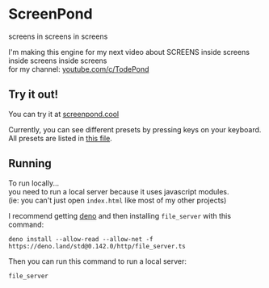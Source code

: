 # ScreenPond
screens in screens in screens

I'm making this engine for my next video about SCREENS inside screens inside screens inside screens<br>
for my channel: [youtube.com/c/TodePond](https://youtube.com/c/TodePond)

## Try it out!
You can try it at [screenpond.cool](https://screenpond.cool)

Currently, you can see different presets by pressing keys on your keyboard. All presets are listed in [this file](https://github.com/TodePond/ScreenPond/blob/main/source/preset.js).

## Running
To run locally...<br>
you need to run a local server because it uses javascript modules.<br>
(ie: you can't just open `index.html` like most of my other projects)<br>

I recommend getting [deno](https://deno.land)
and then installing `file_server` with this command:
```
deno install --allow-read --allow-net -f https://deno.land/std@0.142.0/http/file_server.ts
```
Then you can run this command to run a local server:
```
file_server
```
